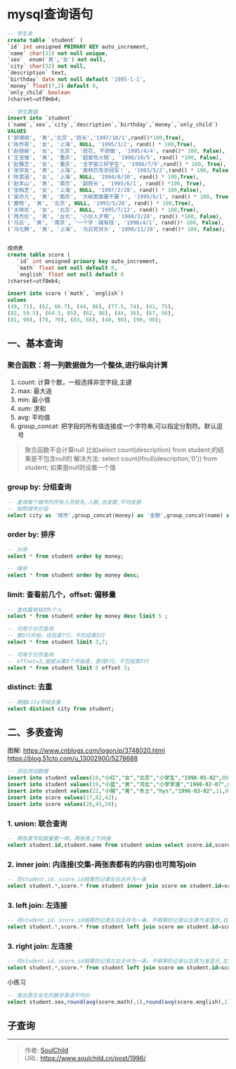 # mysql查询语句

<!--more-->
```sql
-- 学生表
create table `student` (
`id` int unsigned PRIMARY KEY auto_increment,
`name` char(32) not null unique,
`sex`  enum('男','女') not null,
`city` char(32) not null,
`description` text,
`birthday` date not null default '1995-1-1',
`money` float(7,2) default 0,
`only_child` boolean
)charset=utf8mb4;

-- 学生数据
insert into `student` 
(`name`,`sex`,`city`,`description`,`birthday`,`money`,`only_child`)
VALUES 
('郭德纲', '男','北京','班长','1997/10/1',rand()*100,True),
('陈乔恩', '女', '上海', NULL, '1995/3/2', rand() * 100,True),
('赵丽颖', '女', '北京', '班花, 不骄傲', '1995/4/4', rand()* 100, False),
('王宝强', '男', '重庆', '超爱吃火锅', '1998/10/5', rand() *100, False),
('赵雅芝', '女', '重庆', '全宇宙三好学生', '1996/7/9',rand() * 100, True),
('张学友', '男', '上海', '奥林匹克总冠军！', '1993/5/2',rand() * 100, False),
('陈意涵', '女', '上海', NULL, '1994/8/30', rand() * 100,True),
('赵本山', '男', '南京', '副班长', '1995/6/1', rand() *100, True),
('张柏芝', '女', '上海', NULL, '1997/2/28', rand() * 100,False),
('吴亦凡', '男', '南京', '大碗宽面要不要？', '1995/6/1', rand() * 100, True),
('鹿晗', '男', '北京', NULL, '1993/5/28', rand() * 100,True),
('关晓彤', '女', '北京', NULL, '1995/7/12', rand() * 100,True),
('周杰伦', '男', '台北', '小伙人才啊', '1998/3/28', rand() *100, False),
('马云', '男', '南京', '一个字：贼有钱', '1990/4/1', rand()* 100, False),
('马化腾', '男', '上海', '马云死对头', '1990/11/28', rand()* 100, False);


成绩表
create table score (
   `id` int unsigned primary key auto_increment,
   `math` float not null default 0,
   `english` float not null default 0
)charset=utf8mb4;

insert into score (`math`, `english`)
values
(49, 71), (62, 66.7), (44, 86), (77.5, 74), (41, 75),
(82, 59.5), (64.5, 85), (62, 98), (44, 36), (67, 56),
(81, 90), (78, 70), (83, 66), (40, 90), (90, 90);

```
## 一、基本查询
### 聚合函数：将一列数据做为一个整体,进行纵向计算
1. count: 计算个数，一般选择非空字段,主键
2. max: 最大追
3. min: 最小值
4. sum: 求和
5. avg: 平均值
6. group_concat: 把字段的所有值连接成一个字符串,可以指定分割符。默认逗号
> 聚合函数不会计算null
> 比如select count(description) from student;的结果是不包含null的
> 解决方法: select count(ifnull(description,'0')) from student; 如果是null则设置一个值

### group by: 分组查询
```sql
-- 查询每个城市的所有人员姓名,人数,总金额,平均金额
-- 按照城市分组
select city as '城市',group_concat(money) as '金额',group_concat(name) as '姓名', count(name) as '人数',sum(money) as '总金额',avg(money) as '平均金额' from student group by city;
```

### order by: 排序
```sql
-- 升序
select * from student order by money;

-- 降序
select * from student order by money desc;
```

### limit: 查看前几个，offset: 偏移量
```sql
-- 查找最有钱的5个人
select * from student order by money desc limit 5 ;

-- 可用于分页查询
-- 第3行开始，往后查7行，不包括第3行
select * from student limit 3,7;

-- 可用于分页查询
-- offset=3,就是从第3个开始查，查找5行。不包括第3行
select * from student limit 5 offset 3;
```

### distinct: 去重
```sql
-- 根据city字段去重
select distinct city from student;
```

## 二、多表查询
图解: https://www.cnblogs.com/logon/p/3748020.html
https://blog.51cto.com/u_13002900/5278688
```sql
-- 添加测试数据
insert into student values(18,"小红","女","北京","小学生","1998-05-02",88,0);
insert into student values(19,"小蓝","男","河北","小学学渣","1998-02-07",86,0);
insert into student values(22,"小贼","男","东土","hys","1996-03-02",11,0);
insert into score values(17,82,42);
insert into score values(26,45,34);
```

### 1. union: 联合查询
```sql
-- 两张表字段数量要一样。两张表上下拼接
select student.id,student.name from student union select score.id,score.math from score;
```

### 2. inner join: 内连接(交集-两张表都有的内容)也可简写join

```sql
-- 将student.id、score.id相等的记录左右合并为一条
select student.*,score.* from student inner join score on student.id=score.id ;
```

### 3. left join: 左连接
```sql
-- 将student.id、score.id相等的记录左右合并为一条，不相等的记录以左表为准显示,右边字段为null
select student.*,score.* from student left join score on student.id=score.id;
```

### 3. right join: 左连接
```sql
-- 将student.id、score.id相等的记录左右合并为一条，不相等的记录以右表为准显示,左边字段为null
select student.*,score.* from student left join score on student.id=score.id;
```

小练习
```sql
-- 查出男生女生的数学英语平均分
select student.sex,round(avg(score.math),1),round(avg(score.english),1) from student inner join score on student.id=score.id group by sex;
```


## 子查询










---

> 作者: [SoulChild](https://www.soulchild.cn)  
> URL: https://www.soulchild.cn/post/1996/  

